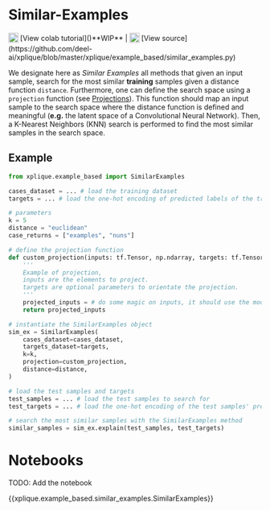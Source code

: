 # Similar-Examples

<sub>
    <img src="https://upload.wikimedia.org/wikipedia/commons/d/d0/Google_Colaboratory_SVG_Logo.svg" width="20">
</sub> [View colab tutorial]()**WIP** |
<sub>
    <img src="https://upload.wikimedia.org/wikipedia/commons/9/91/Octicons-mark-github.svg" width="20">
</sub> [View source](https://github.com/deel-ai/xplique/blob/master/xplique/example_based/similar_examples.py)

We designate here as *Similar Examples* all methods that given an input sample, search for the most similar **training** samples given a distance function `distance`. Furthermore, one can define the search space using a `projection` function (see [Projections](../../projections/)). This function should map an input sample to the search space where the distance function is defined and meaningful (**e.g.** the latent space of a Convolutional Neural Network).
Then, a K-Nearest Neighbors (KNN) search is performed to find the most similar samples in the search space.

## Example

```python
from xplique.example_based import SimilarExamples

cases_dataset = ... # load the training dataset
targets = ... # load the one-hot encoding of predicted labels of the training dataset

# parameters
k = 5
distance = "euclidean"
case_returns = ["examples", "nuns"]

# define the projection function
def custom_projection(inputs: tf.Tensor, np.ndarray, targets: tf.Tensor, np.ndarray = None):
    '''
    Example of projection,
    inputs are the elements to project.
    targets are optional parameters to orientate the projection.
    '''
    projected_inputs = # do some magic on inputs, it should use the model.
    return projected_inputs

# instantiate the SimilarExamples object
sim_ex = SimilarExamples(
    cases_dataset=cases_dataset,
    targets_dataset=targets,
    k=k,
    projection=custom_projection,
    distance=distance,
)

# load the test samples and targets
test_samples = ... # load the test samples to search for
test_targets = ... # load the one-hot encoding of the test samples' predictions

# search the most similar samples with the SimilarExamples method
similar_samples = sim_ex.explain(test_samples, test_targets)
```

# Notebooks

TODO: Add the notebook

{{xplique.example_based.similar_examples.SimilarExamples}}